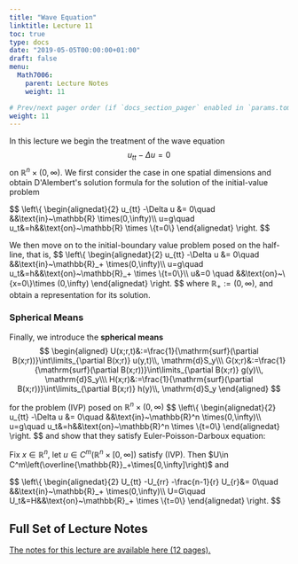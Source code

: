 ```yaml
---
title: "Wave Equation"
linktitle: Lecture 11
toc: true
type: docs
date: "2019-05-05T00:00:00+01:00"
draft: false
menu:
  Math7006:
    parent: Lecture Notes
    weight: 11

# Prev/next pager order (if `docs_section_pager` enabled in `params.toml`)
weight: 11
---
```

In this lecture we begin the treatment of the wave equation
$$
u_{tt} - \Delta u =0
$$
on $\mathbb{R}^n \times (0,\infty)$. We first consider the case in one spatial dimensions and obtain D'Alembert's solution formula for the solution of the initial-value problem

$$
\left\\{
\begin{alignedat}{2}
u_{tt} -\Delta u &= 0\quad &&\text{in}~\mathbb{R} \times(0,\infty)\\\ u=g\quad u_t&=h&&\text{on}~\mathbb{R} \times \\{t=0\\}
\end{alignedat}
\right.
$$

We then move on to the initial-boundary value problem posed on the half-line, that is,
$$
\left\\{
\begin{alignedat}{2}
u_{tt} -\Delta u &= 0\quad &&\text{in}~\mathbb{R}_+ \times(0,\infty)\\\ u=g\quad u_t&=h&&\text{on}~\mathbb{R}_+ \times \\{t=0\\}\\\ u&=0 \quad &&\text{on}~\\{x=0\\}\times (0,\infty)
\end{alignedat}
\right.
$$
where $\mathbb{R}_+ :=(0,\infty)$, and obtain a representation for its solution.

### Spherical Means

Finally, we introduce the **spherical means**
$$
\begin{aligned}
U(x;r,t)&:=\frac{1}{\mathrm{surf}(\partial B(x;r))}\int\limits_{\partial B(x;r)} u(y,t)\\, \mathrm{d}S_y\\\ G(x;r)&:=\frac{1}{\mathrm{surf}(\partial B(x;r))}\int\limits_{\partial B(x;r)} g(y)\\, \mathrm{d}S_y\\\ H(x;r)&:=\frac{1}{\mathrm{surf}(\partial B(x;r))}\int\limits_{\partial B(x;r)} h(y)\\, \mathrm{d}S_y
\end{aligned}
$$

for the problem (IVP) posed on $\mathbb{R}^n \times (0,\infty)$
$$
\left\\{
\begin{alignedat}{2}
u_{tt} -\Delta u &= 0\quad &&\text{in}~\mathbb{R}^n \times(0,\infty)\\\ u=g\quad u_t&=h&&\text{on}~\mathbb{R}^n \times \\{t=0\\}
\end{alignedat}
\right.
$$
and show that they satisfy Euler-Poisson-Darboux equation:

Fix $x\in\mathbb{R}^n$, let $u\in C^m(\mathbb{R}^n\times[0,\infty])$ satisfy (IVP). Then $U\in C^m\left(\overline{\mathbb{R}}_+\times[0,\infty]\right)$ and

$$
\left\\{
\begin{alignedat}{2}
U_{tt} -U_{rr} -\frac{n-1}{r} U_{r}&= 0\quad &&\text{in}~\mathbb{R}_+ \times(0,\infty)\\\ U=G\quad U_t&=H&&\text{on}~\mathbb{R}_+ \times \\{t=0\\}
\end{alignedat}
\right.
$$

## Full Set of Lecture Notes

[The notes for this lecture are available here (12 pages).](https://www.dropbox.com/s/hmgdqyprgmuuu7s/uc-7006-Lec-11-Wave-Equation-1D.pdf?dl=0)
